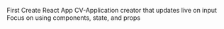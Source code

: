 First Create React App
CV-Application creator that updates live on input
Focus on using components, state, and props
